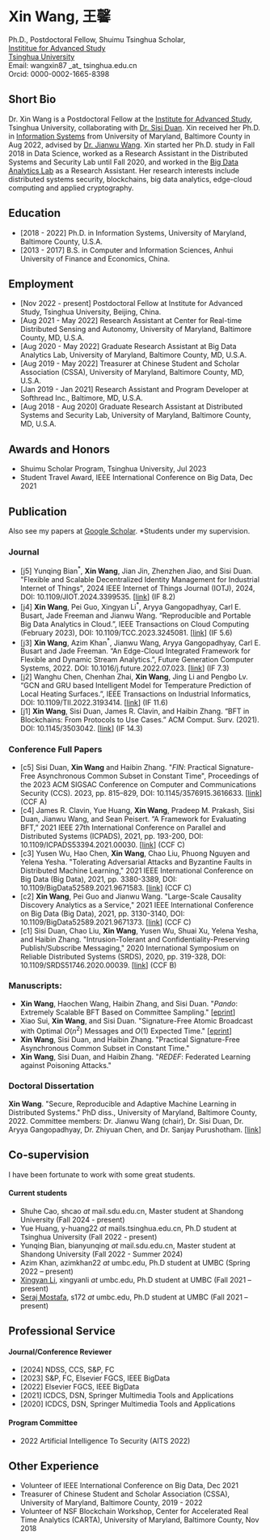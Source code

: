 # Xin Wang, 王馨

<div class="row">
  <div class="col-md-4">
    Ph.D., Postdoctoral Fellow, Shuimu Tsinghua Scholar,<br>
    <a href="https://www.ias.tsinghua.edu.cn/">Instititue for Advanced Study</a><br>
    <a href="https://www.tsinghua.edu.cn/en/">Tsinghua University</a> <br>
    Email: wangxin87 _at_ tsinghua.edu.cn<br>
    Orcid: 0000-0002-1665-8398<br>
  </div>
</div>


## Short Bio
Dr. Xin Wang is a Postdoctoral Fellow at the <a href="https://www.ias.tsinghua.edu.cn/en/">Institute for Advanced Study</a>, Tsinghua University, collaborating with <a href="https://fififish.github.io/sisiduan/">Dr. Sisi Duan</a>. Xin received her Ph.D. in <a href="https://informationsystems.umbc.edu/">Information Systems</a> from University of Maryland, Baltimore County in Aug 2022, advised by <a href="https://bdal.umbc.edu/people/jianwu/">Dr. Jianwu Wang</a>. Xin started her Ph.D. study in Fall 2018 in Data Science, worked as a Research Assistant in the Distributed Systems and Security Lab until Fall 2020, and worked in the <a href="https://bdal.umbc.edu/">Big Data Analytics Lab</a> as a Research Assistant. Her research interests include distributed systems security, blockchains, big data analytics, edge-cloud computing and applied cryptography.

## Education
- [2018 - 2022] Ph.D. in Information Systems, University of Maryland, Baltimore County, U.S.A.
- [2013 - 2017] B.S. in Computer and Information Sciences, Anhui University of Finance and Economics, China.

## Employment
- [Nov 2022 - present] Postdoctoral Fellow at Institute for Advanced Study, Tsinghua University, Beijing, China.
- [Aug 2021 - May 2022] Research Assistant at Center for Real-time Distributed Sensing and Autonomy, University of Maryland, Baltimore County, MD, U.S.A.
- [Aug 2020 - May 2022] Graduate Research Assistant at Big Data Analytics Lab, University of Maryland, Baltimore County, MD, U.S.A.
- [Aug 2019 - May 2022] Treasurer at Chinese Student and Scholar Association (CSSA), University of Maryland, Baltimore County, MD, U.S.A.
- [Jan 2019 - Jan 2021] Research Assistant and Program Developer at Softhread Inc., Baltimore, MD, U.S.A.
- [Aug 2018 - Aug 2020] Graduate Research Assistant at Distributed Systems and Security Lab, University of Maryland, Baltimore County, MD, U.S.A.

## Awards and Honors
- Shuimu Scholar Program, Tsinghua University, Jul 2023
- Student Travel Award, IEEE International Conference on Big Data, Dec 2021

## Publication

Also see my papers at <a href="https://scholar.google.com/citations?user=b1AVqq4AAAAJ&hl=en"> Google Scholar</a>. *Students under my supervision.<br>

### Journal
- [j5] Yunqing Bian<sup>*</sup>, **Xin Wang**, Jian Jin, Zhenzhen Jiao, and Sisi Duan. "Flexible and Scalable Decentralized Identity Management for Industrial Internet of Things", 2024 IEEE Internet of Things Journal (IOTJ), 2024, DOI: 10.1109/JIOT.2024.3399535. [<a href="https://ieeexplore.ieee.org/document/10557564">link</a>] (IF 8.2)
- [j4] **Xin Wang**, Pei Guo, Xingyan Li<sup>*</sup>, Aryya Gangopadhyay, Carl E. Busart, Jade Freeman and Jianwu Wang. “Reproducible and Portable Big Data Analytics in Cloud.”, IEEE Transactions on Cloud Computing (February 2023), DOI: 10.1109/TCC.2023.3245081. [<a href="https://ieeexplore.ieee.org/abstract/document/10045022">link</a>] (IF 5.6)
- [j3] **Xin Wang**, Azim Khan<sup>*</sup>, Jianwu Wang, Aryya Gangopadhyay, Carl E. Busart and Jade Freeman. “An Edge-Cloud Integrated Framework for Flexible and Dynamic Stream Analytics.”, Future Generation Computer Systems, 2022. DOI: 10.1016/j.future.2022.07.023. [<a href="https://www.sciencedirect.com/science/article/am/pii/S0167739X22002576">link</a>] (IF 7.3)
- [j2] Wanghu Chen, Chenhan Zhai, **Xin Wang**, Jing Li and Pengbo Lv. “GCN and GRU based Intelligent Model for Temperature Prediction of Local Heating Surfaces.”, IEEE Transactions on Industrial Informatics, DOI: 10.1109/TII.2022.3193414. [<a href="https://ieeexplore.ieee.org/abstract/document/9839534/">link</a>] (IF 11.6)
- [j1] **Xin Wang**, Sisi Duan, James R. Clavin, and Haibin Zhang. “BFT in Blockchains: From Protocols to Use Cases.” ACM Comput. Surv. (2021). DOI: 10.1145/3503042. [<a href="https://dl.acm.org/doi/abs/10.1145/3503042">link</a>] (IF 14.3)

### Conference Full Papers
- [c5] Sisi Duan, **Xin Wang** and Haibin Zhang. "_FIN_: Practical Signature-Free Asynchronous Common Subset in Constant Time", Proceedings of the 2023 ACM SIGSAC Conference on Computer and Communications Security (CCS). 2023, pp. 815–829, DOI: 10.1145/3576915.3616633. [<a href="https://dl.acm.org/doi/abs/10.1145/3576915.3616633">link</a>] (CCF A)
- [c4] James R. Clavin, Yue Huang, **Xin Wang**, Pradeep M. Prakash, Sisi Duan, Jianwu Wang, and Sean Peisert. “A Framework for Evaluating BFT,” 2021 IEEE 27th International Conference on Parallel and Distributed Systems (ICPADS), 2021, pp. 193-200, DOI: 10.1109/ICPADS53394.2021.00030. [<a href="https://ieeexplore.ieee.org/abstract/document/9763687/">link</a>] (CCF C)
- [c3] Yusen Wu, Hao Chen, **Xin Wang**, Chao Liu, Phuong Nguyen and Yelena Yesha. "Tolerating Adversarial Attacks and Byzantine Faults in Distributed Machine Learning," 2021 IEEE International Conference on Big Data (Big Data), 2021, pp. 3380-3389, DOI: 10.1109/BigData52589.2021.9671583. [<a href="https://ieeexplore.ieee.org/abstract/document/9671583/">link</a>] (CCF C)
- [c2] **Xin Wang**, Pei Guo and Jianwu Wang. "Large-Scale Causality Discovery Analytics as a Service," 2021 IEEE International Conference on Big Data (Big Data), 2021, pp. 3130-3140, DOI: 10.1109/BigData52589.2021.9671373. [<a href="https://ieeexplore.ieee.org/abstract/document/9671373/">link</a>] (CCF C)
- [c1] Sisi Duan, Chao Liu, **Xin Wang**, Yusen Wu, Shuai Xu, Yelena Yesha, and Haibin Zhang. "Intrusion-Tolerant and Confidentiality-Preserving Publish/Subscribe Messaging," 2020 International Symposium on Reliable Distributed Systems (SRDS), 2020, pp. 319-328, DOI: 10.1109/SRDS51746.2020.00039. [<a href="https://ieeexplore.ieee.org/abstract/document/9252069/">link</a>] (CCF B)

### Manuscripts:
- **Xin Wang**, Haochen Wang, Haibin Zhang, and Sisi Duan. "_Pando_: Extremely Scalable BFT Based on Committee Sampling." [<a href="https://eprint.iacr.org/2024/664">eprint</a>]
- Xiao Sui, **Xin Wang**, and Sisi Duan. "Signature-Free Atomic Broadcast with Optimal $O(n^2)$ Messages and $O(1)$ Expected Time." [<a href="https://eprint.iacr.org/2023/1549">eprint</a>]
- **Xin Wang**, Sisi Duan, and Haibin Zhang. "Practical Signature-Free Asynchronous Common Subset in Constant Time."
- **Xin Wang**, Sisi Duan, and Haibin Zhang. "_REDEF_: Federated Learning against Poisoning Attacks."

### Doctoral Dissertation
**Xin Wang**. "Secure, Reproducible and Adaptive Machine Learning in Distributed Systems." PhD diss., University of Maryland, Baltimore County, 2022. Committee members: Dr. Jianwu Wang (chair), Dr. Sisi Duan, Dr. Aryya Gangopadhyay, Dr. Zhiyuan Chen, and Dr. Sanjay Purushotham. [<a href="https://www.proquest.com/openview/023dcad4685f43a35754d07b194d0152">link</a>]

## Co-supervision
I have been fortunate to work with some great students.

#### Current students
- Shuhe Cao, shcao _at_ mail.sdu.edu.cn, Master student at Shandong University (Fall 2024 - present)
- Yue Huang, y-huang22 _at_ mails.tsinghua.edu.cn, Ph.D student at Tsinghua University (Fall 2022 - present)
- Yunqing Bian, bianyunqing _at_ mail.sdu.edu.cn, Master student at Shandong University (Fall 2022 - Summer 2024)
- Azim Khan, azimkhan22 _at_ umbc.edu, Ph.D student at UMBC (Spring 2022 – present)
- <a href="https://bdal.umbc.edu/people/xingyanli/">Xingyan Li</a>, xingyanli _at_ umbc.edu, Ph.D student at UMBC (Fall 2021 – present)
- <a href="https://bdal.umbc.edu/people/seraj-mostafa//">Seraj Mostafa</a>, s172 _at_ umbc.edu, Ph.D student at UMBC (Fall 2021 – present)

## Professional Service

#### Journal/Conference Reviewer
- [2024] NDSS, CCS, S&P, FC
- [2023] S&P, FC, Elsevier FGCS, IEEE BigData
- [2022] Elsevier FGCS, IEEE BigData
- [2021] ICDCS, DSN, Springer Multimedia Tools and Applications
- [2020] ICDCS, DSN, Springer Multimedia Tools and Applications

#### Program Committee
- 2022 Artificial Intelligence To Security (AITS 2022)

## Other Experience
- Volunteer of IEEE International Conference on Big Data, Dec 2021
- Treasurer of Chinese Student and Scholar Association (CSSA), University of Maryland, Baltimore County, 2019 - 2022
- Volunteer of NSF Blockchain Workshop, Center for Accelerated Real Time Analytics (CARTA), University of Maryland, Baltimore County, Nov 2018
